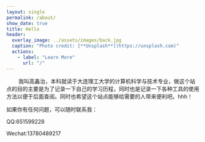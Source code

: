 ```yaml
---
layout: single
permalink: /about/
show_date: true
title: Hello
header:
  overlay_image: ../assets/images/back.jpg
  caption: "Photo credit: [**Unsplash**](https://unsplash.com)"
  actions:
    - label: "Learn More"
      url: "/"
---
```


&nbsp;&nbsp;&nbsp;&nbsp;&nbsp;&nbsp;&nbsp;&nbsp;我叫高鑫治，本科就读于大连理工大学的计算机科学与技术专业，做这个站点的目的主要是为了记录一下自己的学习历程，同时也是记录一下各种工具的使用方法以便于后面查阅。同时也希望这个站点能够给需要的人带来便利吧。hhh！

如果你有任何问题，可以随时联系我：

QQ:651599228

Wechat:13780489217
